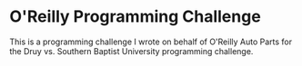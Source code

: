 # O'Reilly Programming Challenge
This is a programming challenge I wrote on behalf of O'Reilly Auto Parts for the Druy vs. Southern Baptist University programming challenge. 
